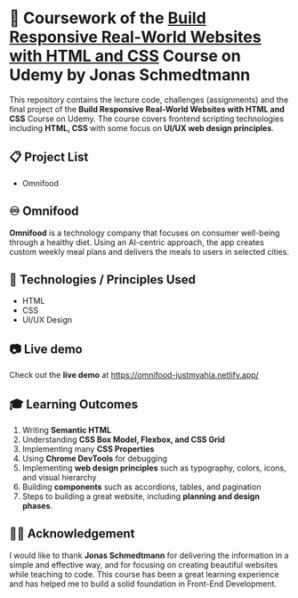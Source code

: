 # 📒 Coursework of the [Build Responsive Real-World Websites with HTML and CSS](https://www.udemy.com/course/design-and-develop-a-killer-website-with-html5-and-css3/) Course on Udemy by Jonas Schmedtmann

This repository contains the lecture code, challenges (assignments) and the final project of the **Build Responsive Real-World Websites with HTML and CSS** Course on Udemy. The course covers frontend scripting technologies including **HTML, CSS** with some focus on **UI/UX web design principles**. 

## 📋 Project List
- Omnifood

## ♾️ Omnifood
**Omnifood** is a technology company that focuses on consumer well-being through a healthy diet. Using an AI-centric approach, the app creates custom weekly meal plans and delivers the meals to users in selected cities.

## 🤖 Technologies / Principles Used
- HTML
- CSS
- UI/UX Design

## 📷 Live demo
Check out the **live demo** at https://omnifood-justmyahia.netlify.app/

## 🎓 Learning Outcomes
1. Writing **Semantic HTML**
2. Understanding **CSS Box Model, Flexbox, and CSS Grid**
3. Implementing many **CSS Properties**
4. Using **Chrome DevTools** for debugging
5. Implementing **web design principles** such as typography, colors, icons, and visual hierarchy
6. Building **components** such as accordions, tables, and pagination
7. Steps to building a great website, including **planning and design phases**.

## 🙏🏻 Acknowledgement
I would like to thank **Jonas Schmedtmann** for delivering the information in a simple and effective way, and for focusing on creating beautiful websites while teaching to code. This course has been a great learning experience and has helped me to build a solid foundation in Front-End Development.
